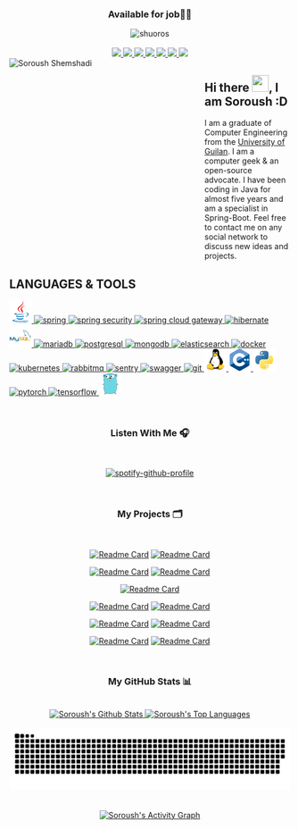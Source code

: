 <div align="center">
    <h3>
        Available for job👨‍💻
    </h3>
    <img src="https://komarev.com/ghpvc/?username=shuoros&label=Profile%20views&color=orange&style=flat" alt="shuoros" /> 
    </br>
    </br>
    <a href="https://www.linkedin.com/in/shuoros/">
      		<img src="https://badgify.thex.solutions/api/badge/link?title=Soroush%20Shemshadi&icon=linkedin&size=s&bg=0072b1" />
    </a>
    <a href="https://www.twitter.com/shuoros/">
      		<img src="https://badgify.thex.solutions/api/badge/link?title=shuoros&icon=twitter&size=s&bg=1d8296" />
    </a>
	<a href="https://stackoverflow.com/story/shuoros">
      		<img src="https://badgify.thex.solutions/api/badge/link?title=Soroush%20Shemshadi%2011121568&icon=stack-overflow&size=s&bg=f48024" />
    </a>
    <a href="https://discord.com/users/shuoros#5896">
      		<img src="https://badgify.thex.solutions/api/badge/link?title=shuoros%235896&icon=discord&size=s&bg=585abf" />
    </a>
    <a href="https://steamcommunity.com/profiles/76561199035818916/">
      		<img src="https://badgify.thex.solutions/api/badge/link?title=shuoros&icon=steam&size=s&bg=2A475E" />
    </a>
    <a href="https://open.spotify.com/user/8eok1ds4tefumj3m7l88ie6t4?si=eSKACvnOS6m37KBypnfn9w&utm_source=copy-link&dl_branch=1">
      		<img src="https://badgify.thex.solutions/api/badge/link?title=My%20Favorite%20Songs&icon=spotify&size=s&bg=1ED760" />
    </a>
    <a href="https://shuoros.github.io">
      		<img src="https://badgify.thex.solutions/api/badge/link?title=My%20CV&icon=file&size=s&bg=lavender&color=white" />
    </a>
</div>

<img align="left" width="350" height="350" alt="Soroush Shemshadi" src="https://user-images.githubusercontent.com/45015114/180130098-ecb91fe6-6cf9-4f00-9f7c-48c342cd44eb.svg"/>

<h2>Hi there <img src="https://raw.githubusercontent.com/MartinHeinz/MartinHeinz/master/wave.gif" width=30px, height=30px />, I am Soroush :D</h2>

I am a graduate of Computer Engineering from the [University of Guilan](https://guilan.ac.ir/en/home). I am a computer geek & an open-source advocate. I have been coding in Java for almost five years and am a specialist in Spring-Boot. Feel free to contact me on any social network to discuss new ideas and projects.

## LANGUAGES & TOOLS

<p align="left">
    <a href="https://www.java.com" target="_blank"> 
        <img src="https://raw.githubusercontent.com/devicons/devicon/master/icons/java/java-original.svg" alt="java" width="40" height="40"/> 
    </a> 
    <a href="https://spring.io/" target="_blank"> 
        <img src="https://user-images.githubusercontent.com/45015114/180040979-fadaf376-014f-477e-946c-7f359cd31d52.png" alt="spring" width="40" height="40"/> 
    </a> 
    <a href="https://spring.io/projects/spring-security" target="_blank"> 
        <img src="https://user-images.githubusercontent.com/45015114/180132794-263309e5-23b1-4d7a-8acc-a28b42b2cbf1.png" alt="spring security" width="40" height="40"/> 
    </a>
    <a href="https://spring.io/projects/spring-cloud-gateway" target="_blank"> 
        <img src="https://user-images.githubusercontent.com/45015114/180133638-4e8591ca-aee8-4222-8994-792508bfd557.png" alt="spring cloud gateway" width="40" height="40"/> 
    </a>
    <a href="https://hibernate.org/" target="_blank"> 
        <img src="https://user-images.githubusercontent.com/45015114/180132140-39f225c8-57a5-40d2-bf6a-130ab40bfd62.svg" alt="hibernate" width="40" height="40"/> 
    </a> 
    <a href="https://www.mysql.com/" target="_blank"> 
        <img src="https://raw.githubusercontent.com/devicons/devicon/master/icons/mysql/mysql-original-wordmark.svg" alt="mysql" width="40" height="40"/> 
    </a> 
    <a href="https://mariadb.org/" target="_blank"> 
        <img src="https://user-images.githubusercontent.com/45015114/180131655-f8520b8d-8505-4c88-9233-de01425d9dc2.png" alt="mariadb" width="40" height="40"/> 
    </a> 
    <a href="https://www.postgresql.org/" target="_blank"> 
        <img src="https://user-images.githubusercontent.com/45015114/180042076-baf2a571-771f-4ec9-9ca0-057333fb9614.png" alt="postgresql" width="40" height="40"/> 
    </a> 
    <a href="https://www.mongodb.com/" target="_blank"> 
        <img src="https://user-images.githubusercontent.com/45015114/180130951-e24b0d8e-f69d-48a6-9f72-d2fab9f4c126.png" alt="mongodb" width="40" height="40"/> 
    </a> 
    <a href="https://www.elastic.co/" target="_blank"> 
        <img src="https://user-images.githubusercontent.com/45015114/180133836-61468f9e-2b9c-4137-b872-e5c275cfc370.png" alt="elasticsearch" width="40" height="40"/> 
    </a> 
    <a href="https://www.docker.com/" target="_blank"> 
        <img src="https://user-images.githubusercontent.com/45015114/180131267-df9a13c0-ad6b-403a-9caf-0acc3af39854.png" alt="docker" width="40" height="40"/> 
    </a> 
    <a href="https://kubernetes.io/" target="_blank"> 
        <img src="https://user-images.githubusercontent.com/45015114/180131774-1bd4306b-d8c0-49e6-b36b-96079940e4c7.png" alt="kubernetes" width="40" height="40"/> 
    </a> 
    <a href="https://www.rabbitmq.com/" target="_blank"> 
        <img src="https://user-images.githubusercontent.com/45015114/180131946-1d605e73-0db0-4985-a67c-a4622350e378.png" alt="rabbitmq" width="40" height="40"/> 
    </a> 
    <a href="https://sentry.io/" target="_blank"> 
        <img src="https://user-images.githubusercontent.com/45015114/180134321-52cb5f20-9e6b-41b4-8245-10fc32b62eb0.png" alt="sentry" width="40" height="40"/> 
    </a>
    <a href="https://swagger.io/" target="_blank"> 
        <img src="https://user-images.githubusercontent.com/45015114/180134387-aa942e52-b4bc-4740-b668-10759198994b.png" alt="swagger" width="40" height="40"/> 
    </a>
    <a href="https://git-scm.com/" target="_blank"> 
        <img src="https://www.vectorlogo.zone/logos/git-scm/git-scm-icon.svg" alt="git" width="40" height="40"/> 
    </a> 
    <a href="https://www.linux.org/" target="_blank"> 
        <img src="https://raw.githubusercontent.com/devicons/devicon/master/icons/linux/linux-original.svg" alt="linux" width="40" height="40"/> 
    </a> 
    <a href="https://cplusplus.com/" target="_blank"> 
        <img src="https://raw.githubusercontent.com/devicons/devicon/master/icons/cplusplus/cplusplus-original.svg" alt="cplusplus" width="40" height="40"/> 
    </a> 
    <a href="https://www.python.org" target="_blank"> 
        <img src="https://raw.githubusercontent.com/devicons/devicon/master/icons/python/python-original.svg" alt="python" width="40" height="40"/> 
    </a> 
    <a href="https://pytorch.org/" target="_blank"> 
        <img src="https://www.vectorlogo.zone/logos/pytorch/pytorch-icon.svg" alt="pytorch" width="40" height="40"/> 
    </a> 
    <a href="https://www.tensorflow.org" target="_blank"> 
        <img src="https://www.vectorlogo.zone/logos/tensorflow/tensorflow-icon.svg" alt="tensorflow" width="40" height="40"/> 
    </a> 
    <a href="https://golang.org" target="_blank"> 
        <img src="https://raw.githubusercontent.com/devicons/devicon/master/icons/go/go-original.svg" alt="go" width="40" height="40"/> 
    </a> 
</p>

<br/>

<div align="center">
    <h3>Listen With Me 🎧</h3>
</div>
<br/>

<div align="center">
    
[![spotify-github-profile](https://spotify-github-profile.vercel.app/api/view?uid=31ycl27hmhtxniscnagdkknh7nw4&cover_image=true&theme=novatorem&bar_color=ff6600&bar_color_cover=false)](https://spotify-github-profile.vercel.app/api/view?uid=31ycl27hmhtxniscnagdkknh7nw4&redirect=true)
    
</div>
<br/>
<div align="center">
    <h3>My Projects 🗂</h3>
    <br/>
    
[![Readme Card](https://github-readme-stats.vercel.app/api/pin/?username=shuoros&repo=badgify&theme=slateorange&hide_border=true)](https://github.com/shuoros/badgify)
[![Readme Card](https://github-readme-stats.vercel.app/api/pin/?username=shuoros&repo=ecommercy&theme=slateorange&hide_border=true)](https://github.com/shuoros/ecommercy)

[![Readme Card](https://github-readme-stats.vercel.app/api/pin/?username=smoothy-project&repo=smoothy&theme=slateorange&hide_border=true)](https://github.com/smoothy-project/smoothy)
[![Readme Card](https://github-readme-stats.vercel.app/api/pin/?username=shuoros&repo=do-it-bot&theme=slateorange&hide_border=true)](https://github.com/shuoros/do-it-bot)

[![Readme Card](https://github-readme-stats.vercel.app/api/pin/?username=shuoros&repo=pepe-party&theme=slateorange&hide_border=true)](https://github.com/shuoros/pepe-party)

[![Readme Card](https://github-readme-stats.vercel.app/api/pin/?username=shuoros&repo=jterminal&theme=slateorange&hide_border=true)](https://github.com/shuoros/jterminal)
[![Readme Card](https://github-readme-stats.vercel.app/api/pin/?username=shuoros&repo=Bomberman&theme=slateorange&hide_border=true)](https://github.com/shuoros/Bomberman)


[![Readme Card](https://github-readme-stats.vercel.app/api/pin/?username=shuoros&repo=leetcodehub&theme=slateorange&hide_border=true)](https://github.com/shuoros/leetcodehub)
[![Readme Card](https://github-readme-stats.vercel.app/api/pin/?username=shuoros&repo=being-a-programmer&theme=slateorange&hide_border=true)](https://github.com/shuoros/being-a-programmer)

[![Readme Card](https://github-readme-stats.vercel.app/api/pin/?username=shuoros&repo=enigma&theme=slateorange&hide_border=true)](https://github.com/shuoros/enigma)
[![Readme Card](https://github-readme-stats.vercel.app/api/pin/?username=shuoros&repo=software-engineering-101&theme=slateorange&hide_border=true)](https://github.com/shuoros/software-engineering-101)
    
</div>
    
<br/>  
<div align="center">
<h3>My GitHub Stats 📊</h3>
    <br/>
    <a href="#">
        <img alt="Soroush's Github Stats" src="https://github-readme-stats.vercel.app/api?username=shuoros&show_icons=true&include_all_commits=true&count_private=true&theme=slateorange&hide_border=true" height="200"/>
    </a>
    <a href="#">
        <img alt="Soroush's Top Languages" src="https://github-readme-stats.vercel.app/api/top-langs/?username=shuoros&langs_count=10&layout=compact&theme=slateorange&hide_border=true&hide=jupyter%20notebook" height="200"/>
    </a>
</div>
    
</div>
<br/>
<div align="center"> 
    <img src="https://raw.githubusercontent.com/shuoros/shuoros/output/github-contribution-grid-snake-orange.svg#gh-dark-mode-only" />
</div>
<br/><br/>
<div align="center">
    <a href="#">
        <img alt="Soroush's Activity Graph" src="https://activity-graph.herokuapp.com/graph?username=shuoros&custom_title=Soroush's%20Contribution%20Graph&bg_color=0D1117&color=ff9631&line=FFFFFF&point=ff9631&hide_border=true" />
    </a>
<div>
